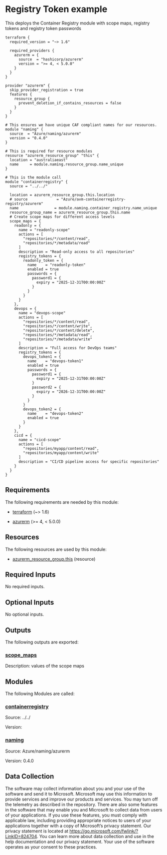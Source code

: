 <!-- BEGIN_TF_DOCS -->
<!-- Code generated by terraform-docs. DO NOT EDIT. -->
# Registry Token example

This deploys the Container Registry module with scope maps, registry tokens and registry token passwords

```hcl
terraform {
  required_version = "~> 1.6"

  required_providers {
    azurerm = {
      source  = "hashicorp/azurerm"
      version = ">= 4, < 5.0.0"
    }
  }
}

provider "azurerm" {
  skip_provider_registration = true
  features {
    resource_group {
      prevent_deletion_if_contains_resources = false
    }
  }
}

# This ensures we have unique CAF compliant names for our resources.
module "naming" {
  source  = "Azure/naming/azurerm"
  version = "0.4.0"
}

# This is required for resource modules
resource "azurerm_resource_group" "this" {
  location = "australiaeast"
  name     = module.naming.resource_group.name_unique
}

# This is the module call
module "containerregistry" {
  source = "../../"

  location = azurerm_resource_group.this.location
  # source             = "Azure/avm-containerregistry-registry/azurerm"
  name                = module.naming.container_registry.name_unique
  resource_group_name = azurerm_resource_group.this.name
  # Create scope maps for different access levels
  scope_maps = {
    readonly = {
      name = "readonly-scope"
      actions = [
        "repositories/*/content/read",
        "repositories/*/metadata/read"
      ]
      description = "Read-only access to all repositories"
      registry_tokens = {
        readonly_token = {
          name    = "readonly-token"
          enabled = true
          passwords = {
            password1 = {
              expiry = "2025-12-31T00:00:00Z"
            }
          }
        }
      }
    },
    devops = {
      name = "devops-scope"
      actions = [
        "repositories/*/content/read",
        "repositories/*/content/write",
        "repositories/*/content/delete",
        "repositories/*/metadata/read",
        "repositories/*/metadata/write"
      ]
      description = "Full access for DevOps teams"
      registry_tokens = {
        devops_token1 = {
          name    = "devops-token1"
          enabled = true
          passwords = {
            password1 = {
              expiry = "2025-12-31T00:00:00Z"
            }
            password2 = {
              expiry = "2026-12-31T00:00:00Z"
            }
          }
        }
        devops_token2 = {
          name    = "devops-token2"
          enabled = true
        }
      }
    },
    cicd = {
      name = "cicd-scope"
      actions = [
        "repositories/myapp/content/read",
        "repositories/myapp/content/write"
      ]
      description = "CI/CD pipeline access for specific repositories"
    }
  }
}
```

<!-- markdownlint-disable MD033 -->
## Requirements

The following requirements are needed by this module:

- <a name="requirement_terraform"></a> [terraform](#requirement\_terraform) (~> 1.6)

- <a name="requirement_azurerm"></a> [azurerm](#requirement\_azurerm) (>= 4, < 5.0.0)

## Resources

The following resources are used by this module:

- [azurerm_resource_group.this](https://registry.terraform.io/providers/hashicorp/azurerm/latest/docs/resources/resource_group) (resource)

<!-- markdownlint-disable MD013 -->
## Required Inputs

No required inputs.

## Optional Inputs

No optional inputs.

## Outputs

The following outputs are exported:

### <a name="output_scope_maps"></a> [scope\_maps](#output\_scope\_maps)

Description: values of the scope maps

## Modules

The following Modules are called:

### <a name="module_containerregistry"></a> [containerregistry](#module\_containerregistry)

Source: ../../

Version:

### <a name="module_naming"></a> [naming](#module\_naming)

Source: Azure/naming/azurerm

Version: 0.4.0

<!-- markdownlint-disable-next-line MD041 -->
## Data Collection

The software may collect information about you and your use of the software and send it to Microsoft. Microsoft may use this information to provide services and improve our products and services. You may turn off the telemetry as described in the repository. There are also some features in the software that may enable you and Microsoft to collect data from users of your applications. If you use these features, you must comply with applicable law, including providing appropriate notices to users of your applications together with a copy of Microsoft’s privacy statement. Our privacy statement is located at <https://go.microsoft.com/fwlink/?LinkID=824704>. You can learn more about data collection and use in the help documentation and our privacy statement. Your use of the software operates as your consent to these practices.
<!-- END_TF_DOCS -->